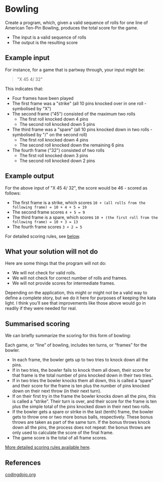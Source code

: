 # Bowling

Create a program, which, given a valid sequence of rolls for one line of American Ten-Pin Bowling, produces the total score for the game. 

* The input is a valid sequence of rolls
* The output is the resulting score

## Example input

For instance, for a game that is partway through, your input might be:

> "X 45 4/ 32"

This indicates that:

* Four frames have been played
* The first frame was a "strike" (all 10 pins knocked over in one roll - symbolised by "X")
* The second frame ("45") consisted of the maximum two rolls
   * The first roll knocked down 4 pins 
   * The second roll knocked down 5 pins
* The third frame was a "spare" (all 10 pins knocked down in two rolls - symbolised by "/" on the second roll)
   * The first roll knocked down 4 pins
   * The second roll knocked down the remaining 6 pins
* The fourth frame ("32") consisted of two rolls
   * The first roll knocked down 3 pins 
   * The second roll knocked down 2 pins

## Example output

For the above input of "X 45 4/ 32", the score would be 46 - scored as follows:

* The first frame is a strike, which scores `10 + (all rolls from the following frame) = 10 + 4 + 5 = 19`
* The second frame scores `4 + 5 = 9`
* The third frame is a spare, which scores `10 + (the first roll from the following frame) = 10 + 3 = 13`
* The fourth frame scores `3 + 2 = 5`

For detailed scoring rules, see [below](#summarised-scoring).

## What your solution will not do

Here are some things that the program will not do:

* We will not check for valid rolls.
* We will not check for correct number of rolls and frames.
* We will not provide scores for intermediate frames.

Depending on the application, this might or might not be a valid way to define a complete story, but we do it here for purposes of keeping the kata light. I think you’ll see that improvements like those above would go in readily if they were needed for real.

## Summarised scoring

We can briefly summarize the scoring for this form of bowling:

Each game, or “line” of bowling, includes ten turns, or “frames” for the bowler.

* In each frame, the bowler gets up to two tries to knock down all the pins.
* If in two tries, the bowler fails to knock them all down, their score for that frame is the total number of pins knocked down in their two tries.
* If in two tries the bowler knocks them all down, this is called a “spare” and their score for the frame is ten plus the number of pins knocked down on their next throw (in their next turn).
* If on their first try in the frame the bowler knocks down all the pins, this is called a “strike”. Their turn is over, and their score for the frame is ten plus the simple total of the pins knocked down in their next two rolls.
* If the bowler gets a spare or strike in the last (tenth) frame, the bowler gets to throw one or two more bonus balls, respectively. These bonus throws are taken as part of the same turn. If the bonus throws knock down all the pins, the process does not repeat: the bonus throws are only used to calculate the score of the final frame.
* The game score is the total of all frame scores.

[More detailed scoring rules available here](https://www.myactivesg.com/sports/bowling/how-to-play/bowling-rules/how-are-points-determined-in-bowling).

## References 

[codingdojo.org](http://codingdojo.org/kata/Bowling/)
